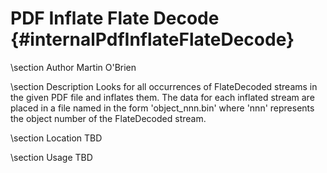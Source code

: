 PDF Inflate Flate Decode {#internalPdfInflateFlateDecode}
===========================================

\section Author
Martin O'Brien

\section Description
Looks for all occurrences of FlateDecoded streams in the given PDF file and inflates them. The data for each inflated stream are placed in a file named in the form 'object_nnn.bin' where 'nnn' represents the object number of the FlateDecoded stream.

\section Location
TBD

\section Usage
TBD